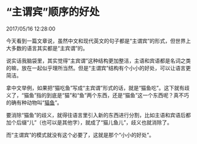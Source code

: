 # “主谓宾”顺序的好处
2017/05/16 12:28:00


今天看到一篇文章说，虽然中文和现代英文的句子都是“主谓宾”的形式，但世界上大多数的语言其实都是“主宾谓”的。

说实话我脑袋里，其实觉得“主宾谓”这种结构更加整洁，主语和宾语都是名词之类的嘛，放在一起似乎理所当然。但是“主谓宾”结构有个小小的好处，可以让语言更简洁。

拿中文举例，如果把“猫吃鱼”写成“主宾谓”形式的话，就是“猫鱼吃”。这下就有歧义了，“猫鱼”指的到底是“猫”和“鱼”两个东西，还是“猫鱼”这一个东西呢？真不巧的确有种动物叫“[猫鱼][catfish]”。

要消除“猫鱼”的歧义，就得往语言里引入新的东西进行分割，比如主语和宾语后都加个后缀“儿”（也可以是其他字），就成了“猫儿鱼儿”，歧义也就消除了。

而“主谓宾”的模式就没有这个必要了，这就是那个“小小的好处”。


[catfish]: http://baike.baidu.com/link?url=NJgTRHrZeFt5ag87OXoG9OAeVuiawpjNyo7Q6k6pOWJNAt1KdJJRHyZnOCppWqfMEGnhL4e1GD0D_7drShxS3nqNoIHtlW2iiU_Er_pWz8m

